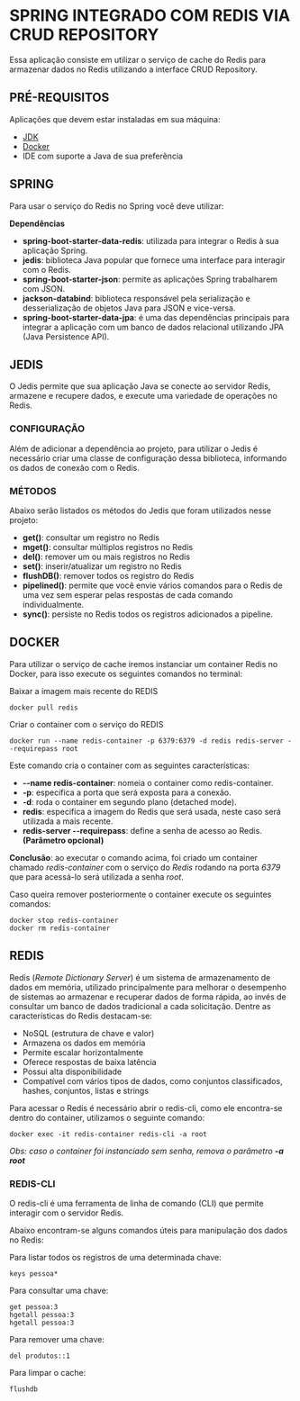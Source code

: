 # SPRING INTEGRADO COM REDIS VIA CRUD REPOSITORY 
Essa aplicação consiste em utilizar o serviço de cache do Redis para armazenar dados no Redis utilizando a interface CRUD Repository.

## PRÉ-REQUISITOS
Aplicações que devem estar instaladas em sua máquina:
- [JDK](https://www.oracle.com/br/java/technologies/downloads/)
- [Docker](https://www.docker.com/products/docker-desktop/)
- IDE com suporte a Java de sua preferência

## SPRING
Para usar o serviço do Redis no Spring você deve utilizar:

**Dependências**
- **spring-boot-starter-data-redis**: utilizada para integrar o Redis à sua aplicação Spring.
- **jedis**: biblioteca Java popular que fornece uma interface para interagir com o Redis.
- **spring-boot-starter-json**: permite as aplicações Spring trabalharem com JSON.
- **jackson-databind**: biblioteca responsável pela serialização e desserialização de objetos Java para JSON e vice-versa.
- **spring-boot-starter-data-jpa**: é uma das dependências principais para integrar a aplicação com um banco de dados relacional utilizando JPA (Java Persistence API).

## JEDIS
O Jedis permite que sua aplicação Java se conecte ao servidor Redis, armazene e recupere dados, e execute uma variedade de operações no Redis.

### CONFIGURAÇÃO
Além de adicionar a dependência ao projeto, para utilizar o Jedis é necessário criar uma classe de configuração dessa biblioteca, informando os dados de conexão com o Redis.

### MÉTODOS
Abaixo serão listados os métodos do Jedis que foram utilizados nesse projeto:
- **get()**: consultar um registro no Redis
- **mget()**: consultar múltiplos registros no Redis
- **del()**: remover um ou mais registros no Redis
- **set()**: inserir/atualizar um registro no Redis
- **flushDB()**: remover todos os registro do Redis
- **pipelined()**:  permite que você envie vários comandos para o Redis de uma vez sem esperar pelas respostas de cada comando individualmente.
- **sync()**: persiste no Redis todos os registros adicionados a pipeline.

## DOCKER
Para utilizar o serviço de cache iremos instanciar um container Redis no Docker, para isso execute os seguintes comandos no terminal:

Baixar a imagem mais recente do REDIS
```
docker pull redis
```

Criar o container com o serviço do REDIS
```
docker run --name redis-container -p 6379:6379 -d redis redis-server --requirepass root
```

Este comando cria o container com as seguintes características:
- **--name redis-container**: nomeia o container como redis-container.
- **-p**: especifica a porta que será exposta para a conexão.
- **-d**: roda o container em segundo plano (detached mode).
- **redis**: especifica a imagem do Redis que será usada, neste caso será utilizada a mais recente.
- **redis-server --requirepass**: define a senha de acesso ao Redis. **(Parâmetro opcional)**

**Conclusão**: ao executar o comando acima, foi criado um container chamado *redis-container* com o serviço do *Redis* rodando na porta *6379* que para acessá-lo será utilizada a senha *root*.

Caso queira remover posteriormente o container execute os seguintes comandos:
```
docker stop redis-container
docker rm redis-container
```

## REDIS
Redis (*Remote Dictionary Server*) é um sistema de armazenamento de dados em memória, utilizado principalmente para melhorar o desempenho de sistemas ao armazenar e recuperar dados de forma rápida, ao invés de consultar um banco de dados tradicional a cada solicitação. Dentre as características do Redis destacam-se:
- NoSQL (estrutura de chave e valor)
- Armazena os dados em memória
- Permite escalar horizontalmente
- Oferece respostas de baixa latência
- Possui alta disponibilidade
- Compatível com vários tipos de dados, como conjuntos classificados, hashes, conjuntos, listas e strings

Para acessar o Redis é necessário abrir o redis-cli, como ele encontra-se dentro do container, utilizamos o seguinte comando:

```
docker exec -it redis-container redis-cli -a root
```
*Obs: caso o container foi instanciado sem senha, remova o parâmetro **-a root***

### REDIS-CLI
O redis-cli é uma ferramenta de linha de comando (CLI) que permite interagir com o servidor Redis. 

Abaixo encontram-se alguns comandos úteis para manipulação dos dados no Redis:

Para listar todos os registros de uma determinada chave:
```
keys pessoa*
```

Para consultar uma chave:
```
get pessoa:3
hgetall pessoa:3
hgetall pessoa:3
```

Para remover uma chave:
```
del produtos::1
```

Para limpar o cache:
```
flushdb
```
